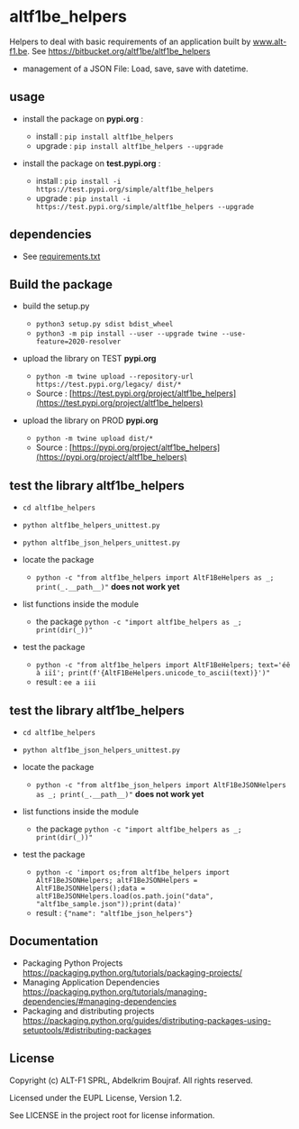 # altf1be_helpers

Helpers to deal with basic requirements of an application built by www.alt-f1.be. See <https://bitbucket.org/altf1be/altf1be_helpers>

* management of a JSON File: Load, save, save with datetime. 

## usage

* install the package on **pypi.org** : 
    * install : `pip install altf1be_helpers`
    * upgrade : `pip install altf1be_helpers --upgrade`


* install the package on **test.pypi.org** : 
    * install : `pip install -i https://test.pypi.org/simple/altf1be_helpers`
    * upgrade : `pip install -i https://test.pypi.org/simple/altf1be_helpers --upgrade`

## dependencies

* See [requirements.txt](requirements.txt)

## Build the package 

* build the setup.py
    * `python3 setup.py sdist bdist_wheel`
    * `python3 -m pip install --user --upgrade twine --use-feature=2020-resolver`

* upload the library on TEST **pypi.org** 
    * `python -m twine upload --repository-url https://test.pypi.org/legacy/ dist/*` 
    * Source : [https://test.pypi.org/project/altf1be_helpers](https://test.pypi.org/project/altf1be_helpers)

* upload the library on PROD **pypi.org** 
    * `python -m twine upload dist/*` 
    * Source : [https://pypi.org/project/altf1be_helpers](https://pypi.org/project/altf1be_helpers)


## test the library altf1be_helpers

* `cd altf1be_helpers`
* `python altf1be_helpers_unittest.py`
* `python altf1be_json_helpers_unittest.py`

* locate the package 
    * `python -c "from altf1be_helpers import AltF1BeHelpers as _; print(_.__path__)"` **does not work yet**

* list functions inside the module
    *  the package `python -c "import altf1be_helpers as _; print(dir(_))"`

* test the package 
    * `python -c "from altf1be_helpers import AltF1BeHelpers; text='éê à iïî'; print(f'{AltF1BeHelpers.unicode_to_ascii(text)}')"`
    * result : `ee a iii`

## test the library altf1be_helpers

* `cd altf1be_helpers`

* `python altf1be_json_helpers_unittest.py`

* locate the package 
    * `python -c "from altf1be_json_helpers import AltF1BeJSONHelpers as _; print(_.__path__)"` **does not work yet**

* list functions inside the module
    *  the package `python -c "import altf1be_helpers as _; print(dir(_))"`

* test the package 
    * `python -c 'import os;from altf1be_helpers import AltF1BeJSONHelpers; altF1BeJSONHelpers = AltF1BeJSONHelpers();data = altF1BeJSONHelpers.load(os.path.join("data", "altf1be_sample.json"));print(data)'`
    * result : `{"name": "altf1be_json_helpers"}`

## Documentation

* Packaging Python Projects <https://packaging.python.org/tutorials/packaging-projects/>
* Managing Application Dependencies <https://packaging.python.org/tutorials/managing-dependencies/#managing-dependencies>
* Packaging and distributing projects <https://packaging.python.org/guides/distributing-packages-using-setuptools/#distributing-packages>

## License

Copyright (c) ALT-F1 SPRL, Abdelkrim Boujraf. All rights reserved.

Licensed under the EUPL License, Version 1.2.

See LICENSE in the project root for license information.
